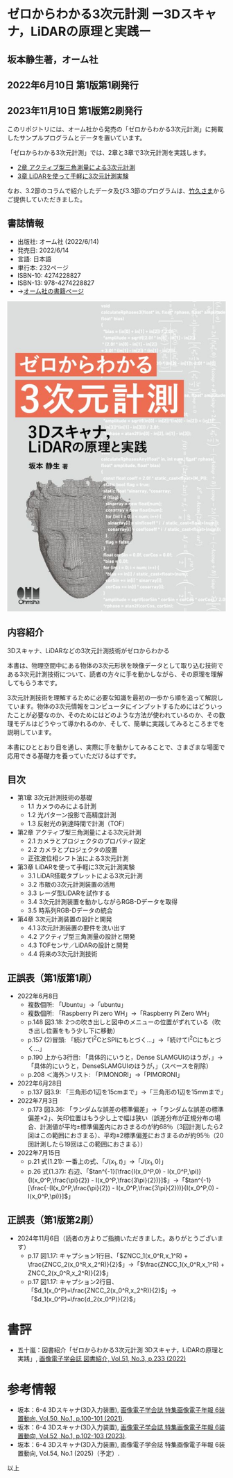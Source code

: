 # ゼロからわかる3次元計測 ー3Dスキャナ，LiDARの原理と実践ー
## 坂本静生著，オーム社
## 2022年6月10日 第1版第1刷発行
## 2023年11月10日 第1版第2刷発行

このリポジトリには、オーム社から発売の「ゼロからわかる3次元計測」に掲載したサンプルプログラムとデータを置いています。

「ゼロからわかる3次元計測」では、2章と3章で3次元計測を実践します。
+ [2章 アクティブ型三角測量による3次元計測](https://github.com/ShizSak/Basics_of_3D_Measurement/tree/main/Chapter%202)
+ [3章 LiDARを使って手軽に3次元計測実験](https://github.com/ShizSak/Basics_of_3D_Measurement/tree/main/Chapter%203)

なお、3.2節のコラムで紹介したデータ及び3.3節のプログラムは、[竹久さま](https://github.com/aho1go)からご提供していただきました。

## 書誌情報
+ 出版社: オーム社 (2022/6/14)
+ 発売日: 2022/6/14
+ 言語: 日本語
+ 単行本: 232ページ
+ ISBN-10: 4274228827
+ ISBN-13: 978-4274228827
+ →[オーム社の書籍ページ](https://www.ohmsha.co.jp/book/9784274228827/)

![表紙](https://github.com/ShizSak/Basics_and_Practices_of_3D_Measurement/blob/main/FrontCover.jpg)

## 内容紹介
3Dスキャナ、LiDARなどの3次元計測技術がゼロからわかる

本書は、物理空間中にある物体の3次元形状を映像データとして取り込む技術である3次元計測技術について、読者の方々に手を動かしながら、その原理を理解してもらう本です。

3次元計測技術を理解するために必要な知識を最初の一歩から順を追って解説しています。物体の3次元情報をコンピュータにインプットするためにはどういったことが必要なのか、そのためにはどのような方法が使われているのか、その数理モデルはどうやって導かれるのか、そして、簡単に実践してみるところまでを説明しています。

本書にひととおり目を通し、実際に手を動かしてみることで、さまざまな場面で応用できる基礎力を養っていただけるはずです。

## 目次
+ 第1章 3次元計測技術の基礎
  - 1.1 カメラのみによる計測
  - 1.2 光パターン投影で高精度計測
  - 1.3 反射光の到達時間で計測（TOF）
+ 第2章 アクティブ型三角測量による3次元計測
  - 2.1 カメラとプロジェクタのプロパティ設定
  - 2.2 カメラとプロジェクタの設置
  - 正弦波位相シフト法による3次元計測
+ 第3章 LiDARを使って手軽に3次元計測実験
  - 3.1 LiDAR搭載タブレットによる3次元計測
  - 3.2 市販の3次元計測装置の活用
  - 3.3 レーダ型LiDARを試作する
  - 3.4 3次元計測装置を動かしながらRGB-Dデータを取得
  - 3.5 時系列RGB-Dデータの統合
+ 第4章 3次元計測装置の設計と開発
  - 4.1 3次元計測装置の要件を洗い出す
  - 4.2 アクティブ型三角測量の設計と開発
  - 4.3 TOFセンサ／LiDARの設計と開発
  - 4.4 将来の3次元計測技術

## 正誤表（第1版第1刷）
+ 2022年6月8日
  - 複数個所: 「Ubuntu」→「ubuntu」
  - 複数個所: 「Raspberry Pi zero WH」→「Raspberry Pi Zero WH」
  - p.148 図3.18: 2つの吹き出しと図中のメニューの位置がずれている（吹き出し位置をもう少し下に移動）
  - p.157 (2)冒頭: 「続けてI<sup>2</sup>CとSPIにもとづく…」→「続けてI<sup>2</sup>Cにもとづく…」
  - p.190 上から3行目: 「具体的にいうと，Dense SLAMGUIのほうが，」→「具体的にいうと，DenseSLAMGUIのほうが，」（スペースを削除）
  - p.208 ＜海外＞リスト: 「PIMONORI」→「PIMORONI」
+ 2022年6月28日
  - p.137 図3.9: 「三角形の1辺を15cmまで」→「三角形の1辺を15mmまで」
+ 2022年7月3日
  - p.173 図3.36: 「ランダムな誤差の標準偏差」→「ランダムな誤差の標準偏差×2」、矢印位置はもう少し上で幅は狭い（誤差分布が正規分布の場合、計測値が平均±標準偏差内におさまるのが約68％（3回計測したら2回はこの範囲におさまる）、平均±2標準偏差におさまるのが約95％（20回計測したら19回はこの範囲におさまる））
+ 2022年7月15日
  - p.21 式(1.21): 一番上の式、「$`J(x_1,t)`$」→「$`J(x_1,0)`$」
  - p.26 式(1.37): 右辺、「$`tan^{-1}[\frac{I(x_0^P,0) - I(x_0^P,\pi)}{I(x_0^P,\frac{\pi}{2}) - I(x_0^P,\frac{3\pi}{2})}]`$」→「$`tan^{-1}[\frac{-(I(x_0^P,\frac{\pi}{2}) - I(x_0^P,\frac{3\pi}{2}))}{I(x_0^P,0) - I(x_0^P,\pi)}]`$」

## 正誤表（第1版第2刷）
+ 2024年11月6日（読者の方よりご指摘いただきました。ありがとうございます）
  - p.17 図1.17: キャプション1行目、「$`ZNCC_1(x_0^R,x_1^R) + \frac{ZNCC_2(x_0^R,x_2^R)}{2}`$」→「$`\frac{ZNCC_1(x_0^R,x_1^R) + ZNCC_2(x_0^R,x_2^R)}{2}`$」
  - p.17 図1.17: キャプション2行目、「$`d_1(x_0^P)=\frac{ZNCC_2(x_0^R,x_2^R)}{2}`$」→「$`d_1(x_0^P)=\frac{d_2(x_0^P)}{2}`$」

# 書評
+ 五十嵐：図書紹介「ゼロからわかる3次元計測 3Dスキャナ，LiDARの原理と実践」, [画像電子学会誌 図書紹介, Vol.51, No.3, p.233 (2022)](https://www.iieej.org/journal/iieej-vol-51-no-3/)

# 参考情報
+ 坂本：6-4 3Dスキャナ(3D入力装置), [画像電子学会誌 特集画像電子年報 6装置動向, Vol.50, No.1, p.100-101 (2021)](https://www.iieej.org/journal/iieej-vol-50-no-1/).
+ 坂本：6-4 3Dスキャナ(3D入力装置), [画像電子学会誌 特集画像電子年報 6装置動向, Vol.52, No.1, p.102-103 (2023)](https://www.iieej.org/journal/iieej-vol-52-no-1/).
+ 坂本：6-4 3Dスキャナ(3D入力装置), 画像電子学会誌 特集画像電子年報 6装置動向, Vol.54, No.1 (2025)（予定）.

以上
